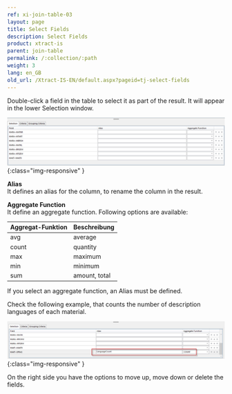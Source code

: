 ```yaml
---
ref: xi-join-table-03
layout: page
title: Select Fields
description: Select Fields
product: xtract-is
parent: join-table
permalink: /:collection/:path
weight: 3
lang: en_GB
old_url: /Xtract-IS-EN/default.aspx?pageid=tj-select-fields
---
```


Double-click a field in the table to select it as part of the result. It will appear in the lower Selection window. 

![tj-selected-columns](/img/content/tj-selected-columns.jpg){:class="img-responsive" }

**Alias**<br>
It defines an alias for the column, to rename the column in the result.  

**Aggregate Function**<br>
It define an aggregate function. Following options are available: 

| **Aggregat-Funktion** | **Beschreibung** |  
|------------|------------------------|
| avg     | average |      
| count      | quantity    |                                                              
| max     | maximum    | 
| min    | minimum| 
| sum   | amount, total|

If you select an aggregate function, an Alias must be defined. 

Check the following example, that counts the number of description languages of each material. 

![tj-aggregate-count](/img/content/tj-aggregate-count.jpg){:class="img-responsive" }

On the right side you have the options to move up, move down or delete the fields.